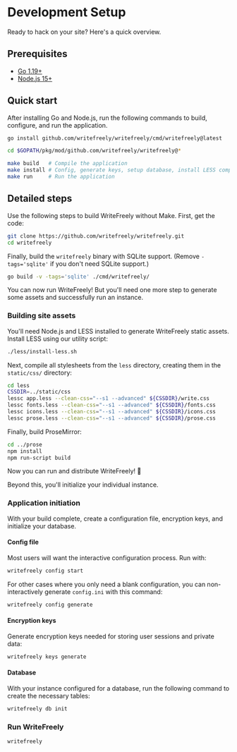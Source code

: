 # Development Setup

Ready to hack on your site? Here's a quick overview.

## Prerequisites

* [Go 1.19+](https://golang.org/dl/)
* [Node.js 15+](https://nodejs.org/en/download/)

## Quick start

After installing Go and Node.js, run the following commands to build, configure, and run the application.

```bash
go install github.com/writefreely/writefreely/cmd/writefreely@latest

cd $GOPATH/pkg/mod/github.com/writefreely/writefreely@*

make build   # Compile the application
make install # Config, generate keys, setup database, install LESS compiler
make run     # Run the application
```

## Detailed steps

Use the following steps to build WriteFreely without Make. First, get the code:

```bash
git clone https://github.com/writefreely/writefreely.git
cd writefreely
```

Finally, build the `writefreely` binary with SQLite support. (Remove `-tags='sqlite'` if you don't need SQLite support.)

```bash
go build -v -tags='sqlite' ./cmd/writefreely/
```

You can now run WriteFreely! But you'll need one more step to generate some assets and successfully run an instance.

### Building site assets

You'll need Node.js and LESS installed to generate WriteFreely static assets. Install LESS using our utility script:

```bash
./less/install-less.sh
```

Next, compile all stylesheets from the `less` directory, creating them in the `static/css/` directory:

```bash
cd less
CSSDIR=../static/css
lessc app.less --clean-css="--s1 --advanced" ${CSSDIR}/write.css
lessc fonts.less --clean-css="--s1 --advanced" ${CSSDIR}/fonts.css
lessc icons.less --clean-css="--s1 --advanced" ${CSSDIR}/icons.css
lessc prose.less --clean-css="--s1 --advanced" ${CSSDIR}/prose.css
```

Finally, build ProseMirror:

```bash
cd ../prose
npm install
npm run-script build
```

Now you can run and distribute WriteFreely! 🎉

Beyond this, you'll initialize your individual instance.

### Application initiation

With your build complete, create a configuration file, encryption keys, and initialize your database.

#### Config file

Most users will want the interactive configuration process. Run with:

```bash
writefreely config start
```

For other cases where you only need a blank configuration, you can non-interactively generate `config.ini` with this command:

```bash
writefreely config generate
```

#### Encryption keys

Generate encryption keys needed for storing user sessions and private data:

```bash
writefreely keys generate
```

#### Database

With your instance configured for a database, run the following command to create the necessary tables:

```bash
writefreely db init
```

### Run WriteFreely

```bash
writefreely
```
